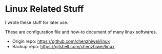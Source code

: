 # Linux Related Stuff

I wrote these stuff for later use.

These are configuration file and how-to document of many linux softwares.

* Origin repo: <https://github.com/chenzhiwei/linux>
* Backup repo: <https://gitshell.com/chenzhiwei/linux>

